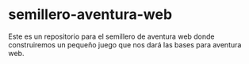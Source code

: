 # semillero-aventura-web
Este es un repositorio para el semillero de aventura web donde construiremos un pequeño juego que nos dará las bases para aventura web.
